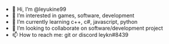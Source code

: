 - 👋 Hi, I’m @leyukine99
- 👀 I’m interested in games, software, development
- 🌱 I’m currently learning c++, c#, javascript, python
- 💞️ I’m looking to collaborate on software/development project
- 📫 How to reach me: git or discord leykn#8439

<!---
leyukine99/leyukine99 is a ✨ special ✨ repository because its `README.md` (this file) appears on your GitHub profile.
You can click the Preview link to take a look at your changes.
--->
